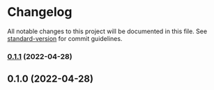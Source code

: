 # Changelog

All notable changes to this project will be documented in this file. See [standard-version](https://github.com/conventional-changelog/standard-version) for commit guidelines.

### [0.1.1](https://github.com/edgarlr/strapi-plugin-migration/compare/v0.1.0...v0.1.1) (2022-04-28)

## 0.1.0 (2022-04-28)
